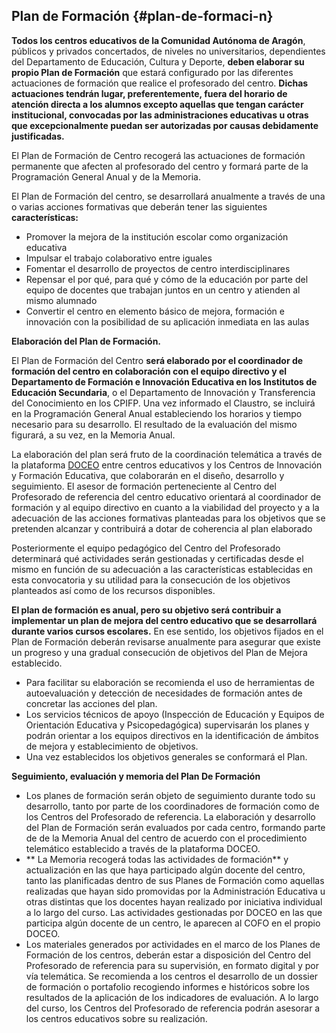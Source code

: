 ## Plan de Formación {#plan-de-formaci-n}

**Todos los centros educativos de la Comunidad Autónoma de Aragón**, públicos y privados concertados, de niveles no universitarios, dependientes del Departamento de Educación, Cultura y Deporte, **deben elaborar su propio Plan de Formación** que estará configurado por las diferentes actuaciones de formación que realice el profesorado del centro. **Dichas actuaciones tendrán lugar, preferentemente, fuera del horario de atención directa a los alumnos excepto aquellas que tengan carácter institucional, convocadas por las administraciones educativas u otras que excepcionalmente puedan ser autorizadas por causas debidamente justificadas.**

El Plan de Formación de Centro recogerá las actuaciones de formación permanente que afecten al profesorado del centro y formará parte de la Programación General Anual y de la Memoria.

El Plan de Formación del centro, se desarrollará anualmente a través de una o varias acciones formativas que deberán tener las siguientes **características:**

* Promover la mejora de la institución escolar como organización educativa
* Impulsar el trabajo colaborativo entre iguales
* Fomentar el desarrollo de proyectos de centro interdisciplinares
* Repensar el por qué, para qué y cómo de la educación por parte del equipo de docentes que trabajan juntos en un centro y atienden al mismo alumnado
* Convertir el centro en elemento básico de mejora, formación e innovación con la posibilidad de su aplicación inmediata en las aulas

**Elaboración del Plan de Formación.**

El Plan de Formación del Centro **será elaborado por el coordinador de formación del centro en colaboración con el equipo directivo y el Departamento de Formación e Innovación Educativa en los Institutos de Educación Secundaria**, o el Departamento de Innovación y Transferencia del Conocimiento en los CPIFP. Una vez informado el Claustro, se incluirá en la Programación General Anual estableciendo los horarios y tiempo necesario para su desarrollo. El resultado de la evaluación del mismo figurará, a su vez, en la Memoria Anual.

La elaboración del plan será fruto de la coordinación telemática a través de la plataforma [DOCEO](https://www.google.com/url?q=https://cifes.aragon.es/modulos/index.php&sa=D&ust=1511515248815000&usg=AFQjCNFZniUpzY5sjdX3yCBCeLwndm9gAw) entre centros educativos y los Centros de Innovación y Formación Educativa, que colaborarán en el diseño, desarrollo y seguimiento. El asesor de formación perteneciente al Centro del Profesorado de referencia del centro educativo orientará al coordinador de formación y al equipo directivo en cuanto a la viabilidad del proyecto y a la adecuación de las acciones formativas planteadas para los objetivos que se pretenden alcanzar y contribuirá a dotar de coherencia al plan elaborado

Posteriormente el equipo pedagógico del Centro del Profesorado determinará qué actividades serán gestionadas y certificadas desde el mismo en función de su adecuación a las características establecidas en esta convocatoria y su utilidad para la consecución de los objetivos planteados así como de los recursos disponibles.

**El plan de formación es anual, pero su objetivo será contribuir a implementar un plan de mejora del centro educativo que se desarrollará durante varios cursos escolares.** En ese sentido, los objetivos fijados en el Plan de Formación deberán revisarse anualmente para asegurar que existe un progreso y una gradual consecución de objetivos del Plan de Mejora establecido.

* Para facilitar su elaboración se recomienda el uso de herramientas de autoevaluación y detección de necesidades de formación antes de concretar las acciones del plan.
* Los servicios técnicos de apoyo \(Inspección de Educación y Equipos de Orientación Educativa y Psicopedagógica\) supervisarán los planes y podrán orientar a los equipos directivos en la identificación de ámbitos de mejora y establecimiento de objetivos.
* Una vez establecidos los objetivos generales se conformará el Plan.

**Seguimiento, evaluación y memoria del Plan De Formación**

* Los planes de formación serán objeto de seguimiento durante todo su desarrollo, tanto por parte de los coordinadores de formación como de los Centros del Profesorado de referencia. La elaboración y desarrollo del Plan de Formación serán evaluados por cada centro, formando parte de de la Memoria Anual del centro de acuerdo con el procedimiento telemático establecido a través de la plataforma DOCEO.
* ** La Memoria recogerá todas las actividades de formación** y actualización en las que haya participado algún docente del centro, tanto las planificadas dentro de sus Planes de Formación como aquellas realizadas que hayan sido promovidas por la Administración Educativa u otras distintas que los docentes hayan realizado por iniciativa individual a lo largo del curso. Las actividades gestionadas por DOCEO en las que participa algún docente de un centro, le aparecen al COFO en el propio DOCEO.
* Los materiales generados por actividades en el marco de los Planes de Formación de los centros, deberán estar a disposición del Centro del Profesorado de referencia para su supervisión, en formato digital y por vía telemática. Se recomienda a los centros el desarrollo de un dossier de formación o portafolio recogiendo informes e históricos sobre los resultados de la aplicación de los indicadores de evaluación.  A lo largo del curso, los Centros del Profesorado de referencia podrán asesorar a los centros educativos sobre su realización.



